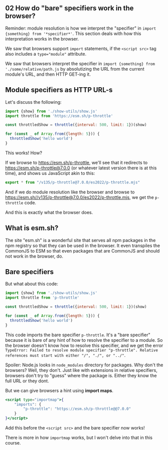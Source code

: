 ## 02 How do "bare" specifiers work in the browser?

Reminder: module resolution is how we interpret the "specifier" in `import {something} from '*specifier*'`.
This section deals with how this interpretation works in the browser.

We saw that browsers support `import` statements, if the `<script src>` tag also includes a `type="module"` attribute.

We saw that browsers interpret the specifier in `import {something} from './some/relative/path.js` by
absolutizing the URL from the current module's URL, and then HTTP GET-ing it.

## Module specifiers as HTTP URL-s

Let's discuss the following:

```js
import {show} from './show-utils/show.js'
import throttle from 'https://esm.sh/p-throttle'

const throttledShow = throttle({interval: 500, limit: 1})(show)

for (const _ of Array.from({length: 5})) {
  throttledShow('hello world')
}
```

This works! How?

If we browse to <https://esm.sh/p-throttle>, we'll see that it redirects to <https://esm.sh/p-throttle@7.0.0>
(or whatever latest version there is at this time), and shows us JavaScript akin to this:

```js
export * from "/v135/p-throttle@7.0.0/es2022/p-throttle.mjs"
```

And if we do module resolution like the browser and browse to
<https://esm.sh//v135/p-throttle@7.0.0/es2022/p-throttle.mjs>, we get the `p-throttle` code.

And this is exactly what the browser does.

## What is esm.sh?

The site "esm.sh" is a wonderful site that serves all npm packages in the npm registry so that they
can be used in the browser. It even transpiles the CommonJS to ESM so that even packages that are CommonJS
and should not work in the browser, do.

## Bare specifiers

But what about this code:

```js
import {show} from './show-utils/show.js'
import throttle from 'p-throttle'

const throttledShow = throttle({interval: 500, limit: 1})(show)

for (const _ of Array.from({length: 5})) {
  throttledShow('hello world')
}
```

This code imports the bare specifier `p-throttle`. It's a "bare specifier" because it is bare of any hint
of how to resolve the specifier to a module. So the browser doesn't know how to resolve this specifier,
and we get the error
`TypeError: Failed to resolve module specifier "p-throttle". Relative references must start with either "/", "./", or "../"`.

Spoiler: Node.js looks in `node_modules` directory for packages. Why don't the browsers? Well, they don't. Just
like with extensions in relative specifiers, browsers don't try to "guess" where the package is. Either they know
the full URL or they dont.

But we can give browsers a hint using **import maps**.

```jsx
<script type="importmap">{
	"imports": {
		"p-throttle": "https://esm.sh/p-throttle@@7.0.0"
	}
}</script>
```

Add this before the `<script src>` and the bare specifier now works!

There is more in how `importmap` works, but I won't delve into that in this course.
